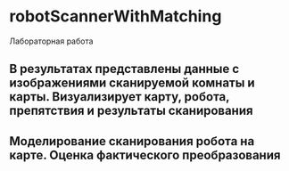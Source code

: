 # robotScannerWithMatching
Лабораторная работа
## В результатах представлены данные с изображениями сканируемой комнаты и карты. Визуализирует карту, робота, препятствия и результаты сканирования 
## Моделирование сканирования робота на карте. Оценка фактического преобразования
